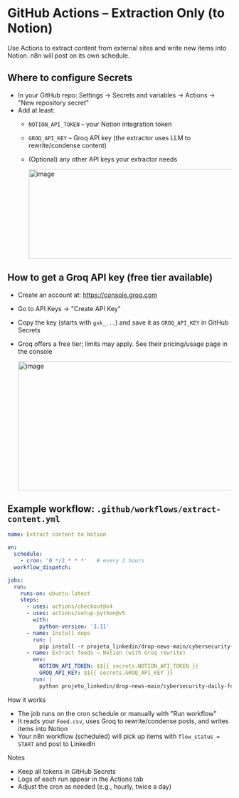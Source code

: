 # GitHub Actions – Extraction Only (to Notion)

Use Actions to extract content from external sites and write new items into Notion. n8n will post on its own schedule.

## Where to configure Secrets
- In your GitHub repo: Settings → Secrets and variables → Actions → "New repository secret"
- Add at least:
  - `NOTION_API_TOKEN` – your Notion integration token
  - `GROQ_API_KEY` – Groq API key (the extractor uses LLM to rewrite/condense content)
  - (Optional) any other API keys your extractor needs
 
    <img width="805" height="202" alt="image" src="https://github.com/user-attachments/assets/a5d6184c-76b4-4629-9cde-c5a63937e174" />


## How to get a Groq API key (free tier available)
- Create an account at: https://console.groq.com
- Go to API Keys → "Create API Key"
- Copy the key (starts with `gsk_...`) and save it as `GROQ_API_KEY` in GitHub Secrets
- Groq offers a free tier; limits may apply. See their pricing/usage page in the console

  <img width="1849" height="290" alt="image" src="https://github.com/user-attachments/assets/bfc96cbb-4194-4444-acc1-0e227ad3e9fa" />


## Example workflow: `.github/workflows/extract-content.yml`
```yaml
name: Extract content to Notion

on:
  schedule:
    - cron: '0 */2 * * *'   # every 2 hours
  workflow_dispatch:

jobs:
  run:
    runs-on: ubuntu-latest
    steps:
      - uses: actions/checkout@v4
      - uses: actions/setup-python@v5
        with:
          python-version: '3.11'
      - name: Install deps
        run: |
          pip install -r projeto_linkedin/drop-news-main/cybersecurity-daily-feed/requirements.txt
      - name: Extract feeds → Notion (with Groq rewrite)
        env:
          NOTION_API_TOKEN: $${{ secrets.NOTION_API_TOKEN }}
          GROQ_API_KEY: $${{ secrets.GROQ_API_KEY }}
        run: |
          python projeto_linkedin/drop-news-main/cybersecurity-daily-feed/sec-feed-extract.py
```

How it works
- The job runs on the cron schedule or manually with "Run workflow"
- It reads your `Feed.csv`, uses Groq to rewrite/condense posts, and writes items into Notion
- Your n8n workflow (scheduled) will pick up items with `flow_status = START` and post to LinkedIn

Notes
- Keep all tokens in GitHub Secrets
- Logs of each run appear in the Actions tab
- Adjust the cron as needed (e.g., hourly, twice a day)


